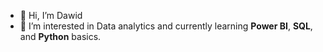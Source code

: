 - 👋 Hi, I’m Dawid
- 🌱 I’m interested in Data analytics and currently learning **Power BI**, **SQL**, and **Python** basics.
